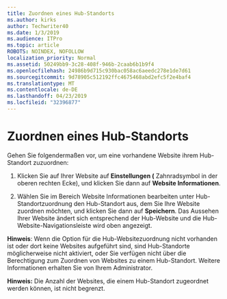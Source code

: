 ```yaml
---
title: Zuordnen eines Hub-Standorts
ms.author: kirks
author: Techwriter40
ms.date: 1/3/2019
ms.audience: ITPro
ms.topic: article
ROBOTS: NOINDEX, NOFOLLOW
localization_priority: Normal
ms.assetid: 50249bb9-3c28-408f-946b-2caab6b1b9f4
ms.openlocfilehash: 24986b9d715c930bac058ac6aeedc278e1de7d61
ms.sourcegitcommit: 9d78905c512192ffc4675468abd2efc5f2e4baf4
ms.translationtype: MT
ms.contentlocale: de-DE
ms.lasthandoff: 04/23/2019
ms.locfileid: "32396877"
---
```

# <a name="associate-a-hub-site"></a>Zuordnen eines Hub-Standorts

Gehen Sie folgendermaßen vor, um eine vorhandene Website ihrem Hub-Standort zuzuordnen:
  
1. Klicken Sie auf Ihrer Website auf **Einstellungen (** Zahnradsymbol in der oberen rechten Ecke), und klicken Sie dann auf **Website Informationen**. 
    
2. Wählen Sie im Bereich Website Informationen bearbeiten unter Hub-Standortzuordnung den Hub-Standort aus, dem Sie Ihre Website zuordnen möchten, und klicken Sie dann auf **Speichern**. Das Aussehen Ihrer Website ändert sich entsprechend der Hub-Website und die Hub-Website-Navigationsleiste wird oben angezeigt. 
    
 **Hinweis**: Wenn die Option für die Hub-Websitezuordnung nicht vorhanden ist oder dort keine Websites aufgeführt sind, sind Hub-Standorte möglicherweise nicht aktiviert, oder Sie verfügen nicht über die Berechtigung zum Zuordnen von Websites zu einem Hub-Standort. Weitere Informationen erhalten Sie von Ihrem Administrator. 
  
 **Hinweis:** Die Anzahl der Websites, die einem Hub-Standort zugeordnet werden können, ist nicht begrenzt. 
  

